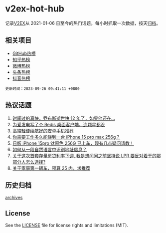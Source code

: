 # v2ex-hot-hub

 记录[V2EX](https://www.v2ex.com/)从 2021-01-06 日至今的热门话题。每小时抓取一次数据，按天[归档](archives)。
 
 ## 相关项目

- [GitHub热榜](https://github.com/snaildev/github-hot-hub)
- [知乎热榜](https://github.com/snaildev/zhihu-hot-hub)
- [微博热榜](https://github.com/snaildev/weibo-hot-hub)
- [头条热榜](https://github.com/snaildev/toutiao-hot-hub)
- [抖音热榜](https://github.com/snaildev/douyin-hot-hub)


 `更新时间：2023-09-26 09:41:11 +0800`

## 热议话题

1. [时间过的真快，乔布斯逝世快 12 年了，如果他还在…](https://www.v2ex.com/t/976938)
1. [为爱发电写了个 Redis 桌面客户端，连颗星都没](https://www.v2ex.com/t/976991)
1. [高端轻便续航好的安卓手机推荐](https://www.v2ex.com/t/976855)
1. [你需要工作多久能赚到一台 iPhone 15 pro max 256g？](https://www.v2ex.com/t/976884)
1. [日版 iPhone 15pro 钛原色 256G 已上车，现有几点疑问请教！](https://www.v2ex.com/t/976889)
1. [如何从一段自然语言中识别地址信息？](https://www.v2ex.com/t/976864)
1. [关于这次首套存量房贷利率下调, 我是想问问之前坚持说 LPR 要反对着干的那部分人怎么选择?](https://www.v2ex.com/t/976863)
1. [关于家庭第一辆车，预算 25 内，求推荐](https://www.v2ex.com/t/976919)

## 历史归档

[archives](archives)

## License

See the [LICENSE](LICENSE) file for license rights and limitations (MIT).

